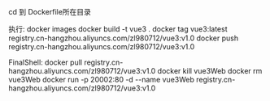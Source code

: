 cd 到 Dockerfile所在目录

执行:
docker images
docker build -t vue3 .
docker tag vue3:latest registry.cn-hangzhou.aliyuncs.com/zl980712/vue3:v1.0
docker push registry.cn-hangzhou.aliyuncs.com/zl980712/vue3:v1.0
<!-- 文档: https://cr.console.aliyun.com/repository/cn-hangzhou/zl980712/omsui/details -->

FinalShell:
docker pull registry.cn-hangzhou.aliyuncs.com/zl980712/vue3:v1.0
docker kill vue3Web
docker rm vue3Web
docker run -p 20002:80 -d --name vue3Web registry.cn-hangzhou.aliyuncs.com/zl980712/vue3:v1.0 